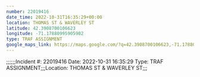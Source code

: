 ```yaml
---
number: 22019416
date_time: 2022-10-31T16:35:29+00:00
location: THOMAS ST & WAVERLEY ST
latitude: 42.3908700106623
longitude: -71.17880995905902
type: TRAF ASSIGNMENT
google_maps_link: https://maps.google.com/?q=42.3908700106623,-71.17880995905902
---
```


;;;;;;Incident #: 22019416  Date: 2022-10-31 16:35:29   Type: TRAF ASSIGNMENT;;;Location: THOMAS ST & WAVERLEY ST;;;
